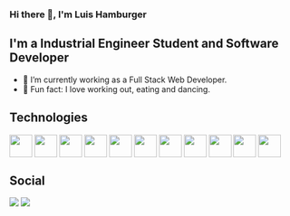 ### Hi there 👋, I'm Luis Hamburger

## I'm a Industrial Engineer Student and Software Developer

- 🔭 I’m currently working as a Full Stack Web Developer.
- :muscle: Fun fact: I love working out, eating and dancing.


 ## Technologies 
  <div style="display: inline_block">
    <img align="center" height="40" width="40" src="https://cdn.jsdelivr.net/gh/devicons/devicon/icons/html5/html5-original-wordmark.svg">
    <img align="center" height="40" width="40" src="https://cdn.jsdelivr.net/gh/devicons/devicon/icons/css3/css3-original-wordmark.svg">
    <img align="center" height="40" width="40" src="https://cdn.jsdelivr.net/gh/devicons/devicon/icons/javascript/javascript-original.svg">
    <img align="center" height="40" width="40" src="https://cdn.icon-icons.com/icons2/2107/PNG/512/file_type_typescript_official_icon_130107.png">
    <img align="center" height="40" width="40" src="https://cdn.icon-icons.com/icons2/2107/PNG/512/file_type_angular_icon_130754.png">
    <img align="center" height="40" width="40" src="https://cdn.icon-icons.com/icons2/2415/PNG/512/nodejs_original_wordmark_logo_icon_146412.png">
    <img align="center" height="40" width="40" src="https://cdn.icon-icons.com/icons2/2415/PNG/512/mongodb_original_wordmark_logo_icon_146425.png">
    <img align="center" height="40" width="40" src="https://cdn.jsdelivr.net/gh/devicons/devicon/icons/java/java-original-wordmark.svg">
    <img align="center" height="40" width="40" src="https://cdn.jsdelivr.net/gh/devicons/devicon/icons/mysql/mysql-original-wordmark.svg">
    <img align="center" height="40" width="40" src="https://cdn.icon-icons.com/icons2/2415/PNG/512/docker_original_wordmark_logo_icon_146557.png">
    <img align="center" height="40" width="40" src="https://cdn.icon-icons.com/icons2/2107/PNG/512/file_type_aws_icon_130732.png">
  </div>
  
  ## Social
  
  <div>
    <a href="https://www.instagram.com/luishamburger/" target="_blank"><img src="https://img.shields.io/badge/Instagram-E4405F?style=for-the-badge&logo=instagram&logoColor=white" target="_blank"></a>
    <a href="https://www.linkedin.com/in/luis-miguel-hamburger-meza-5474a4202/" target="_blank"><img src="https://img.shields.io/badge/LinkedIn-0077B5?style=for-the-badge&logo=linkedin&logoColor=white" target="_blank"></a>
  </div>

